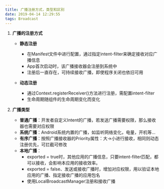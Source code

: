 ```yaml
---
title: 广播注册方式，类型和区别
date: 2019-04-14 12:29:55
tags: Broadcast
---
```




<!-- more -->

1. **广播的注册方式**

   - **静态注册**

     - 在Manifest文件中进行配置，通过指定intent-filter来确定接收对应广播信息
     - App首次启动时，该广播接收器会注册到系统中
     - 注册后一直存在，可持续接收广播，即使程序关闭也依旧可用
   - **动态注册**

     - 通过Context.registerReceiver()方法进行注册，需配置intent-filter
     - 生命周期随组件的生命周期变化而变化

     
2. **广播类型**

   - **普通广播**：开发者自定义Intent的广播，若发送广播需要权限，那么接收器也需要对应权限
   - **系统广播**：Android系统内置的广播，如监听网络变化，电量，开机等...
   - **有序广播**：按照广播接收器的Priority属性：大->小进行接收，相同则动态注册优先，可拦截可修改
   - **本地广播**：
     - exported = true时，其他应用的广播信息，只要intent-filter匹配，都可以接收，会影响本应用的接收效率。
     - exported = false、发送或接收广播时，增加对应权限，用以验证本地应用的广播、指定接收广播的应用包名
     - 使用LocalBroadcastManager注册和接收广播

